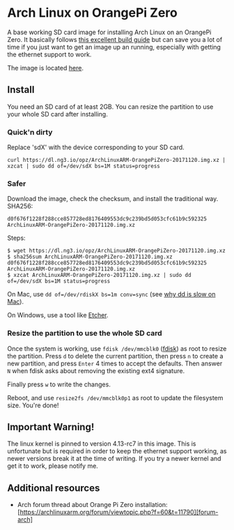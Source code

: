 # Arch Linux on OrangePi Zero

A base working SD card image for installing Arch Linux on an OrangePi Zero. It basically follows [this excellent build guide][build-guide] but can save you a lot of time if you just want to get an image up an running, especially with getting the ethernet support to work.

The image is located [here][image].

[build-guide]: https://github.com/ubitux/archlinuxarm-orangepi_zero
[image]: https://dl.ng3.io/opz/ArchLinuxARM-OrangePiZero-20171120.img.xz

## Install

You need an SD card of at least 2GB. You can resize the partition to use your whole SD card after installing.

### Quick'n dirty

Replace 'sdX' with the device corresponding to your SD card.

```
curl https://dl.ng3.io/opz/ArchLinuxARM-OrangePiZero-20171120.img.xz | xzcat | sudo dd of=/dev/sdX bs=1M status=progress
```

### Safer

Download the image, check the checksum, and install the traditional way. SHA256:

```
d0f676f1228f288cce857728ed8176409553dc9c239bd5d053cfc61b9c592325  ArchLinuxARM-OrangePiZero-20171120.img.xz
```

Steps:

```
$ wget https://dl.ng3.io/opz/ArchLinuxARM-OrangePiZero-20171120.img.xz
$ sha256sum ArchLinuxARM-OrangePiZero-20171120.img.xz
d0f676f1228f288cce857728ed8176409553dc9c239bd5d053cfc61b9c592325  ArchLinuxARM-OrangePiZero-20171120.img.xz
$ xzcat ArchLinuxARM-OrangePiZero-20171120.img.xz | sudo dd of=/dev/sdX bs=1M status=progress
```

On Mac, use `dd of=/dev/rdiskX bs=1m conv=sync` (see [why dd is slow on Mac][slow-dd-mac]).

On Windows, use a tool like [Etcher][etcher].

[slow-dd-mac]: http://daoyuan.li/solution-dd-too-slow-on-mac-os-x/
[etcher]: https://etcher.io/

### Resize the partition to use the whole SD card

Once the system is working, use `fdisk /dev/mmcblk0` ([fdisk][fdisk]) as root to resize the partition. Press `d` to delete the current partition, then press `n` to create a new partition, and press `Enter` 4 times to accept the defaults. Then answer `N` when fdisk asks about removing the existing ext4 signature.

Finally press `w` to write the changes.

Reboot, and use `resize2fs /dev/mmcblk0p1` as root to update the filesystem size. You're done!

[fdisk]: https://wiki.archlinux.org/index.php/Fdisk

## Important Warning!

The linux kernel is pinned to version 4.13-rc7 in this image. This is unfortunate but is required in order to keep the ethernet support working, as newer versions break it at the time of writing. If you try a newer kernel and get it to work, please notify me.

## Additional resources

- Arch forum thread about Orange Pi Zero installation: [https://archlinuxarm.org/forum/viewtopic.php?f=60&t=11790][forum-arch]

[forum-arch]: https://archlinuxarm.org/forum/viewtopic.php?f=60&t=11790
